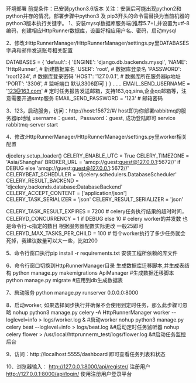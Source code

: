 环境部署
前提条件：已安装python3.6版本
关注：安装后可能出现python2和python并存的情况，部署步骤中python3 及 pip3开头的命令需替换为当前机器的python3版本执行关键字。
1、安装mysql数据库服务端(推荐5.7+),并设置为utf-8编码，创建相应HttpRunner数据库，设置好相应用户名、密码，启动mysql

2、修改:HttpRunnerManager/HttpRunnerManager/settings.py里DATABASES字典和邮件发送账号相关配置
 
DATABASES = {
    'default': {
        'ENGINE': 'django.db.backends.mysql',
 'NAME': 'HttpRunner', # 新建数据库名
 'USER': 'root', # 数据库登录名
 'PASSWORD': 'root1234', # 数据库登录密码
 'HOST': '127.0.0.1', # 数据库所在服务器ip地址
 'PORT': '3306', # 监听端口 默认3306即可
 }
}
……
EMAIL_SEND_USERNAME = '123@163.com' # 定时任务报告发送邮箱，支持163,qq,sina,企业qq邮箱等，注意需要开通smtp服务
EMAIL_SEND_PASSWORD = '123' # 邮箱密码

3、123，启动服务，访问：http://host:15672/#/ host即为你部署rabbitmq的服务器ip地址 username：guest、Password：guest, 成功登陆即可
service rabbitmq-server start

4、修改:HttpRunnerManager/HttpRunnerManager/settings.py里worker相关配置
 
djcelery.setup_loader()
CELERY_ENABLE_UTC = True
CELERY_TIMEZONE = 'Asia/Shanghai'
BROKER_URL = 'amqp://guest:guest@127.0.0.1:5672//' if DEBUG else 'amqp://guest:guest@127.0.0.1:5672//'
CELERYBEAT_SCHEDULER = 'djcelery.schedulers.DatabaseScheduler'
CELERY_RESULT_BACKEND = 'djcelery.backends.database:DatabaseBackend'
CELERY_ACCEPT_CONTENT = ['application/json']
CELERY_TASK_SERIALIZER = 'json'
CELERY_RESULT_SERIALIZER = 'json'

CELERY_TASK_RESULT_EXPIRES = 7200 # celery任务执行结果的超时时间，
CELERYD_CONCURRENCY = 1 if DEBUG else 10 # celery worker的并发数 也是命令行-c指定的数目 根据服务器配置实际更改 一般25即可
CELERYD_MAX_TASKS_PER_CHILD = 100 # 每个worker执行了多少任务就会死掉，我建议数量可以大一些，比如200

5、命令行窗口执行pip install -r requirements.txt 安装工程所依赖的库文件

6、命令行窗口切换到HttpRunnerManager目录 生成数据库迁移脚本,并生成表结构
python manage.py makemigrations ApiManager #生成数据迁移脚本 
python manage.py migrate #应用到db生成数据表

7、启动服务
python manage.py runserver 0.0.0.0:8000

8、启动worker, 如果选择同步执行并确保不会使用到定时任务，那么此步骤可忽略
nohup python3 manage.py celery -A HttpRunnerManager worker --loglevel=info > logs/worker.log & #启动worker 
 nohup python3 manage.py celery beat --loglevel=info > logs/beat.log &#启动定时任务监听器 
 nohup celery flower > /usr/local/httprunnerm_test/logs/flower.log &#启动任务监控后台

9、访问：http://localhost:5555/dashboard 即可查看任务列表和状态

10、浏览器输入：
    http://127.0.0.1:8000/api/register/  注册用户
    http://127.0.0.1:8000/api/login/   使用注册用户登录平台